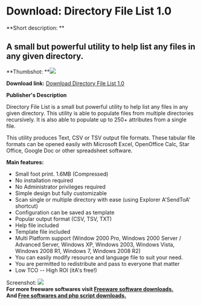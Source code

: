 # Download: Directory File List 1.0

**Short description: **

## A small but powerful utility to help list any files in any given directory.

  
**Thumbshot: **![](http://www.freewarefiles.com/screenshot/dirfilelist_md.jpg)   
  
**Download link:** [Download Directory File List 1.0](http://freesoftwares.boysofts.com/Directory-File-List_program_70153.html)  
  

**Publisher's Description**  
  

Directory File List is a small but powerful utility to help list any files in
any given directory. This utility is able to populate files from multiple
directories recursively. It is also able to populate up to 250+ attributes
from a single file.

This utility produces Text, CSV or TSV output file formats. These tabular file
formats can be opened easily with Microsoft Excel, OpenOffice Calc, Star
Office, Google Doc or other spreadsheet software.

**Main features:**

  * Small foot print. 1.6MB (Compressed)
  * No installation required
  * No Administrator privileges required
  * Simple design but fully customizable
  * Scan single or multiple directory with ease (using Explorer A'SendToA' shortcut)
  * Configuration can be saved as template
  * Popular output format (CSV, TSV, TXT)
  * Help file included
  * Template file included
  * Multi Platform support (Window 2000 Pro, Windows 2000 Server / Advanced Server, Windows XP, Windows 2003, Windows Vista, Windows 2008 R1, Windows 7, Windows 2008 R2)
  * You can easily modify resource and language file to suit your need.
  * You are permitted to redistribute and pass to everyone that matter
  * Low TCO -- High ROI (itA's free!)

  
  
Screenshot: ![](http://www.freewarefiles.com/screenshot/dirfilelist.jpg)  
**For more freeware softwares visit [Freeware software downloads.](http://freesoftwares.boysofts.com/)**   
**And [Free softwares and php script downloads.](http://www.boysofts.com/)**

